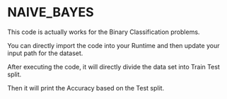 # NAIVE_BAYES

This code is actually works for the Binary Classification problems.

You can directly import the code into your Runtime and then update your input path for the dataset.

After executing the code, it will directly divide the data set into Train Test split.

Then it will print the Accuracy based on the Test split.

